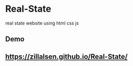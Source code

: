 # Real-State
real state website using html css js 
## Demo 
## https://zillalsen.github.io/Real-State/
